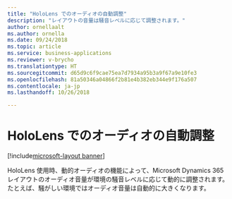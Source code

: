 ```yaml
---
title: "HoloLens でのオーディオの自動調整"
description: "レイアウトの音量は騒音レベルに応じて調整されます。"
author: ornellaalt
ms.author: ornella
ms.date: 09/24/2018
ms.topic: article
ms.service: business-applications
ms.reviewer: v-brycho
ms.translationtype: HT
ms.sourcegitcommit: d65d9c6f9cae75ea7d7934a95b3a9f67a9e10fe3
ms.openlocfilehash: 81a50346a04866f2b81e4b382eb344e9f176a507
ms.contentlocale: ja-jp
ms.lasthandoff: 10/26/2018

---
```


# <a name="audio-adjusts-automatically-on-hololens"></a>HoloLens でのオーディオの自動調整

[!include[microsoft-layout banner](../includes/microsoft-layout.md)]

HoloLens 使用時、動的オーディオの機能によって、Microsoft Dynamics 365 レイアウトのオーディオ音量が環境の騒音レベルに応じて動的に調整されます。 たとえば、騒がしい環境ではオーディオ音量は自動的に大きくなります。


